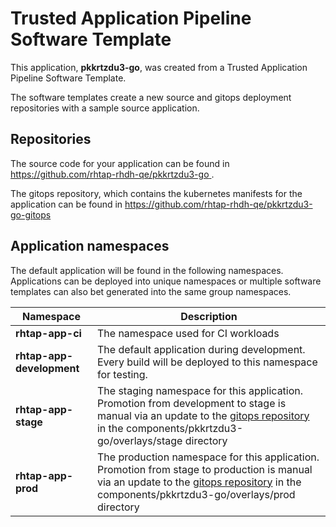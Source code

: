 # Trusted Application Pipeline Software Template

This application, **pkkrtzdu3-go**, was created from a Trusted Application Pipeline Software Template.

The software templates create a new source and gitops deployment repositories with a sample source application. 

## Repositories

The source code for your application can be found in [https://github.com/rhtap-rhdh-qe/pkkrtzdu3-go ](https://github.com/rhtap-rhdh-qe/pkkrtzdu3-go ).
 
The gitops repository, which contains the kubernetes manifests for the application can be found in 
[https://github.com/rhtap-rhdh-qe/pkkrtzdu3-go-gitops ](https://github.com/rhtap-rhdh-qe/pkkrtzdu3-go-gitops ) 

## Application namespaces 

The default application will be found in the following namespaces. Applications can be deployed into unique namespaces or multiple software templates can also bet generated into the same group namespaces.  

|  Namespace   |  Description   |  
| -------- | -------- |
| **rhtap-app-ci** | The namespace used for CI workloads |
| **rhtap-app-development** | The default application during development. Every build will be deployed to this namespace for testing. |
| **rhtap-app-stage** | The staging namespace for this application. Promotion from development to stage is manual via an update to the [gitops repository](https://github.com/rhtap-rhdh-qe/pkkrtzdu3-go-gitops ) in the components/pkkrtzdu3-go/overlays/stage directory |
| **rhtap-app-prod** | The production namespace for this application. Promotion from stage to production is manual via an update to the [gitops repository](https://github.com/rhtap-rhdh-qe/pkkrtzdu3-go-gitops ) in the components/pkkrtzdu3-go/overlays/prod directory |